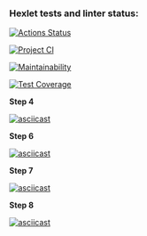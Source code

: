 ### Hexlet tests and linter status:

[![Actions Status](https://github.com/zzpillau/frontend-project-46/actions/workflows/hexlet-check.yml/badge.svg)](https://github.com/zzpillau/frontend-project-46/actions)

[![Project CI](https://github.com/zzpillau/frontend-project-46/actions/workflows/project-ci.yml/badge.svg)](https://github.com/zzpillau/frontend-project-46/actions/workflows/project-ci.yml)

[![Maintainability](https://api.codeclimate.com/v1/badges/4838a7d8db3a8ae9dae3/maintainability)](https://codeclimate.com/github/zzpillau/frontend-project-46/maintainability)

[![Test Coverage](https://api.codeclimate.com/v1/badges/4838a7d8db3a8ae9dae3/test_coverage)](https://codeclimate.com/github/zzpillau/frontend-project-46/test_coverage)

**Step 4**

[![asciicast](https://asciinema.org/a/iljn757trP5IpWG2zXMeQazAd.svg)](https://asciinema.org/a/iljn757trP5IpWG2zXMeQazAd)

**Step 6**

[![asciicast](https://asciinema.org/a/qD5NPQQAZ4L7pquU59l26eovC.svg)](https://asciinema.org/a/qD5NPQQAZ4L7pquU59l26eovC)

**Step 7**

[![asciicast](https://asciinema.org/a/655437.svg)](https://asciinema.org/a/655437)

**Step 8**

[![asciicast](https://asciinema.org/a/655990.svg)](https://asciinema.org/a/655990)
